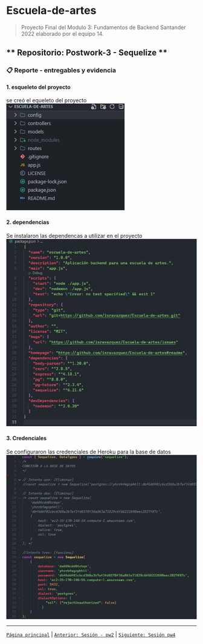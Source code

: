 # Escuela-de-artes

>Proyecto Final del Modulo 3: Fundamentos de Backend Santander 2022 elaborado por el equipo 14.

## ** Repositorio: Postwork-3 - Sequelize **

### 📋 Reporte - entregables y evidencia

#### 1. esqueleto del proyecto
se creó el equeleto del proyecto 
<img src="img/1.Skeleton.jpg" alt="Skeleton" > 

#### 2. dependencias
Se instalaron las dependencas a utilizar en el proyecto
<img src="img/2.Dependencias.jpg" alt="planificacion" > 

#### 3. Credenciales
Se configuraron las credenciales de Heroku para la base de datos
<img src="img/3.Conexion_a_heroku.jpg" alt="mission" > 

-------
[`Página principal`](../../README.md) | [`Anterior: Sesión - pw2`](../pw2/README.md) | [`Siguiente: Sesión pw4`](../pw4/README.md)
